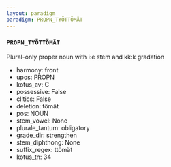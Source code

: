 ```yaml
---
layout: paradigm
paradigm: PROPN_TYÖTTÖMÄT
---
```

### ` PROPN_TYÖTTÖMÄT `

Plural-only proper noun with i:e stem and kk:k gradation
* harmony: front
* upos: PROPN
* kotus_av: C
* possessive: False
* clitics: False
* deletion: tömät
* pos: NOUN
* stem_vowel: None
* plurale_tantum: obligatory
* grade_dir: strengthen
* stem_diphthong: None
* suffix_regex: ttömät
* kotus_tn: 34
